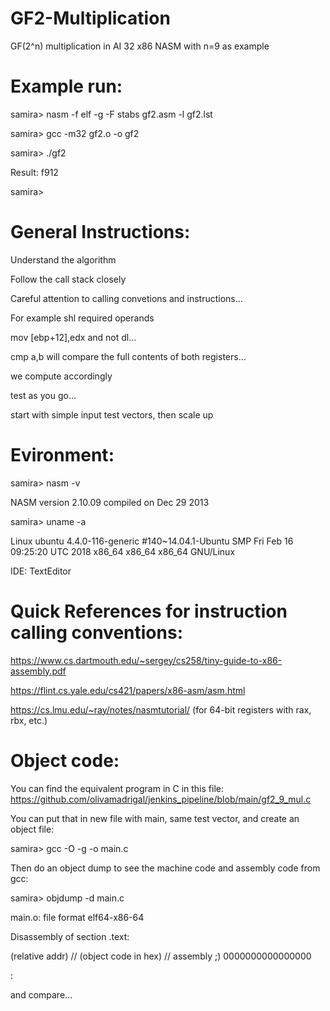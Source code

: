 # GF2-Multiplication
GF(2^n) multiplication in AI 32 x86 NASM with n=9 as example

# Example run:

samira> nasm -f elf -g -F stabs gf2.asm -l gf2.lst

samira> gcc -m32 gf2.o -o gf2

samira> ./gf2

Result: f912

samira> 

# General Instructions:

Understand the algorithm

Follow the call stack closely

Careful attention to calling convetions and instructions...

For example shl <op1> <op2> required operands
  
mov [ebp+12],edx and not dl...
 
cmp a,b will compare the full contents of both registers... 
  
we compute accordingly
  
test as you go...
  
start with simple input test vectors, then scale up

# Evironment:

samira> nasm -v

NASM version 2.10.09 compiled on Dec 29 2013

samira> uname -a

Linux ubuntu 4.4.0-116-generic #140~14.04.1-Ubuntu SMP Fri Feb 16 09:25:20 UTC 2018 x86_64 x86_64 x86_64 GNU/Linux

IDE: TextEditor

# Quick References for instruction calling conventions:

https://www.cs.dartmouth.edu/~sergey/cs258/tiny-guide-to-x86-assembly.pdf

https://flint.cs.yale.edu/cs421/papers/x86-asm/asm.html

https://cs.lmu.edu/~ray/notes/nasmtutorial/ (for 64-bit registers with rax, rbx, etc.)

# Object code: 

You can find the equivalent program in C in this file: https://github.com/olivamadrigal/jenkins_pipeline/blob/main/gf2_9_mul.c

You can put that in new file with main, same test vector, and create an object file:

samira> gcc -O -g -o main.c

Then do an object dump to see the machine code and assembly code from gcc:

samira> objdump -d main.c

main.o:     file format elf64-x86-64


Disassembly of section .text:

(relative addr) // (object code in hex) // assembly ;)
0000000000000000 <main>:

and compare...
  
